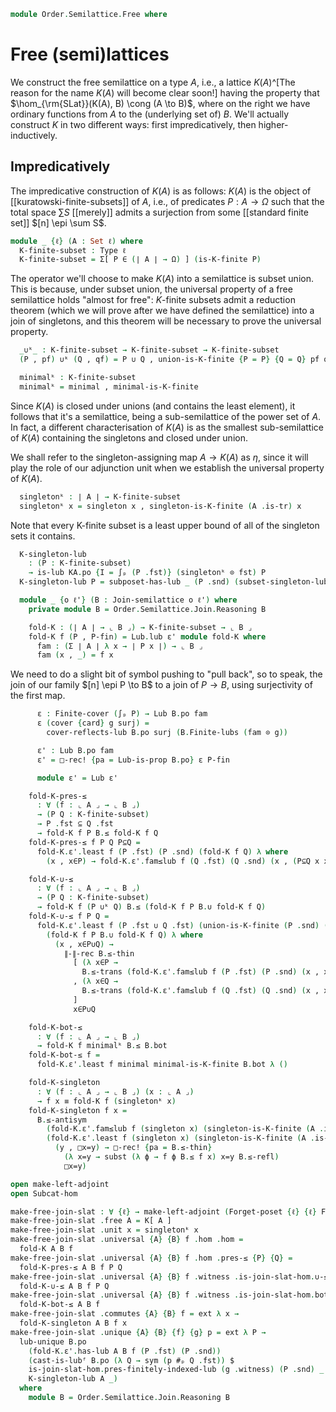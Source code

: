 <!--
```agda
open import 1Lab.Function.Surjection

open import Algebra.Monoid

open import Cat.Functor.Subcategory
open import Cat.Functor.Adjoint
open import Cat.Prelude

open import Data.Fin.Closure
open import Data.Fin.Indexed
open import Data.Fin.Finite
open import Data.Fin.Base
open import Data.Sum.Base
open import Data.Power

open import Order.Semilattice.Join.Subsemilattice
open import Order.Instances.Pointwise
open import Order.Semilattice.Join
open import Order.Diagram.Lub
open import Order.Subposet
open import Order.Base

import Order.Semilattice.Join.Reasoning
```
-->

```agda
module Order.Semilattice.Free where
```

# Free (semi)lattices

We construct the free semilattice on a type $A$, i.e., a lattice
$K(A)$^[The reason for the name $K(A)$ will become clear soon!] having
the property that $\hom_{\rm{SLat}}(K(A), B) \cong (A \to B)$, where on
the right we have ordinary functions from $A$ to the (underlying set of)
$B$. We'll actually construct $K$ in two different ways: first
impredicatively, then higher-inductively.

## Impredicatively

The impredicative construction of $K(A)$ is as follows: $K(A)$ is the
object of [[kuratowski-finite-subsets]] of $A$, i.e., of predicates $P :
A \to \Omega$ such that the total space $\sum S$ [[merely]] admits a
surjection from some [[standard finite set]] $[n] \epi \sum S$.

```agda
module _ {ℓ} (A : Set ℓ) where
  K-finite-subset : Type ℓ
  K-finite-subset = Σ[ P ∈ (∣ A ∣ → Ω) ] (is-K-finite P)
```

The operator we'll choose to make $K(A)$ into a semilattice is subset
union. This is because, under subset union, the universal property of a
free semilattice holds "almost for free": $K$-finite subsets admit a
reduction theorem (which we will prove after we have defined the
semilattice) into a join of singletons, and this theorem will be
necessary to prove the universal property.

```agda
  _∪ᵏ_ : K-finite-subset → K-finite-subset → K-finite-subset
  (P , pf) ∪ᵏ (Q , qf) = P ∪ Q , union-is-K-finite {P = P} {Q = Q} pf qf
```

```agda
  minimalᵏ : K-finite-subset
  minimalᵏ = minimal , minimal-is-K-finite
```


Since $K(A)$ is closed under unions (and contains the least element), it
follows that it's a semilattice, being a sub-semilattice of the power
set of $A$. In fact, a different characterisation of $K(A)$ is as the
smallest sub-semilattice of $K(A)$ containing the singletons and closed
under union.

<!--
```agda
  K[_] : Join-semilattice ℓ ℓ
  K[_] .fst = Subposet (Subsets ∣ A ∣) λ P → el! (is-K-finite P)
  K[_] .snd =
    Subposet-is-join-semilattice Subsets-is-join-slat
      (λ {P} {Q} pf qf → union-is-K-finite {P = P} {Q = Q} pf qf)
      minimal-is-K-finite

  private module KA = Order.Semilattice.Join.Reasoning K[_]
```
-->

We shall refer to the singleton-assigning map $A \to K(A)$ as $\eta$,
since it will play the role of our adjunction unit when we establish the
universal property of $K(A)$.

```agda
  singletonᵏ : ∣ A ∣ → K-finite-subset
  singletonᵏ x = singleton x , singleton-is-K-finite (A .is-tr) x
```

Note that every K-finite subset is a least upper bound of all of the singleton
sets it contains.

```agda
  K-singleton-lub
    : (P : K-finite-subset)
    → is-lub KA.po {I = ∫ₚ (P .fst)} (singletonᵏ ⊙ fst) P
  K-singleton-lub P = subposet-has-lub _ (P .snd) (subset-singleton-lub _)
```

```agda
  module _ {o ℓ'} (B : Join-semilattice o ℓ') where
    private module B = Order.Semilattice.Join.Reasoning B

    fold-K : (∣ A ∣ → ⌞ B ⌟) → K-finite-subset → ⌞ B ⌟
    fold-K f (P , P-fin) = Lub.lub ε' module fold-K where
      fam : (Σ ∣ A ∣ λ x → ∣ P x ∣) → ⌞ B ⌟
      fam (x , _) = f x
```

We need to do a slight bit of symbol pushing to "pull back", so to
speak, the join of our family $[n] \epi P \to B$ to a join of $P \to B$,
using surjectivity of the first map.

```agda
      ε : Finite-cover (∫ₚ P) → Lub B.po fam
      ε (cover {card} g surj) =
        cover-reflects-lub B.po surj (B.Finite-lubs (fam ⊙ g))

      ε' : Lub B.po fam
      ε' = □-rec! {pa = Lub-is-prop B.po} ε P-fin

      module ε' = Lub ε'
```

```agda
    fold-K-pres-≤
      : ∀ (f : ⌞ A ⌟ → ⌞ B ⌟)
      → (P Q : K-finite-subset)
      → P .fst ⊆ Q .fst
      → fold-K f P B.≤ fold-K f Q
    fold-K-pres-≤ f P Q P⊆Q =
      fold-K.ε'.least f (P .fst) (P .snd) (fold-K f Q) λ where
        (x , x∈P) → fold-K.ε'.fam≤lub f (Q .fst) (Q .snd) (x , (P⊆Q x x∈P))

    fold-K-∪-≤
      : ∀ (f : ⌞ A ⌟ → ⌞ B ⌟)
      → (P Q : K-finite-subset)
      → fold-K f (P ∪ᵏ Q) B.≤ (fold-K f P B.∪ fold-K f Q)
    fold-K-∪-≤ f P Q =
      fold-K.ε'.least f (P .fst ∪ Q .fst) (union-is-K-finite (P .snd) (Q .snd))
        (fold-K f P B.∪ fold-K f Q) λ where
          (x , x∈P∪Q) →
            ∥-∥-rec B.≤-thin
              [ (λ x∈P →
                B.≤-trans (fold-K.ε'.fam≤lub f (P .fst) (P .snd) (x , x∈P)) B.l≤∪)
              , (λ x∈Q →
                B.≤-trans (fold-K.ε'.fam≤lub f (Q .fst) (Q .snd) (x , x∈Q)) B.r≤∪)
              ]
              x∈P∪Q

    fold-K-bot-≤
      : ∀ (f : ⌞ A ⌟ → ⌞ B ⌟)
      → fold-K f minimalᵏ B.≤ B.bot
    fold-K-bot-≤ f =
      fold-K.ε'.least f minimal minimal-is-K-finite B.bot λ ()

    fold-K-singleton
      : ∀ (f : ⌞ A ⌟ → ⌞ B ⌟) (x : ⌞ A ⌟)
      → f x ≡ fold-K f (singletonᵏ x)
    fold-K-singleton f x =
      B.≤-antisym
        (fold-K.ε'.fam≤lub f (singleton x) (singleton-is-K-finite (A .is-tr) x) (x , inc refl))
        (fold-K.ε'.least f (singleton x) (singleton-is-K-finite (A .is-tr) x) (f x) λ where
          (y , □x=y) → □-rec! {pa = B.≤-thin}
            (λ x=y → subst (λ ϕ → f ϕ B.≤ f x) x=y B.≤-refl)
            □x=y)
```

```agda
open make-left-adjoint
open Subcat-hom

make-free-join-slat : ∀ {ℓ} → make-left-adjoint (Forget-poset {ℓ} {ℓ} F∘ Forget-join-slat)
make-free-join-slat .free A = K[ A ]
make-free-join-slat .unit x = singletonᵏ x
make-free-join-slat .universal {A} {B} f .hom .hom =
  fold-K A B f
make-free-join-slat .universal {A} {B} f .hom .pres-≤ {P} {Q} =
  fold-K-pres-≤ A B f P Q
make-free-join-slat .universal {A} {B} f .witness .is-join-slat-hom.∪-≤ P Q =
  fold-K-∪-≤ A B f P Q
make-free-join-slat .universal {A} {B} f .witness .is-join-slat-hom.bot-≤ =
  fold-K-bot-≤ A B f
make-free-join-slat .commutes {A} {B} f = ext λ x →
  fold-K-singleton A B f x
make-free-join-slat .unique {A} {B} {f} {g} p = ext λ P →
  lub-unique B.po
    (fold-K.ε'.has-lub A B f (P .fst) (P .snd))
    (cast-is-lubᶠ B.po (λ Q → sym (p #ₚ Q .fst)) $
    is-join-slat-hom.pres-finitely-indexed-lub (g .witness) (P .snd) _ _ $
    K-singleton-lub A _)
  where
    module B = Order.Semilattice.Join.Reasoning B
```

